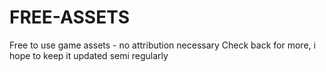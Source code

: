 # FREE-ASSETS
Free to use game assets -  no attribution necessary
Check back for more,  i hope to keep it updated semi regularly
